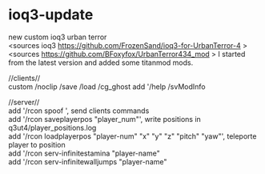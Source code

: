 # ioq3-update  
new custom ioq3 urban terror   
<sources ioq3 https://github.com/FrozenSand/ioq3-for-UrbanTerror-4 >  
<sources https://github.com/BFoxyfox/UrbanTerror434_mod >
I started from the latest version and added some titanmod mods.

//clients//  
custom /noclip /save /load /cg_ghost 
add '/help /svModInfo  


//server//  
add '/rcon spoof <player-name> <command>', send clients commands  
add '/rcon saveplayerpos "player_num"', write  positions in q3ut4/player_positions.log  
add '/rcon loadplayerpos "player-num" "x" "y" "z" "pitch" "yaw"', teleporte player to position  
add '/rcon serv-infinitestamina "player-name"  
add '/rcon serv-infinitewalljumps "player-name"  
